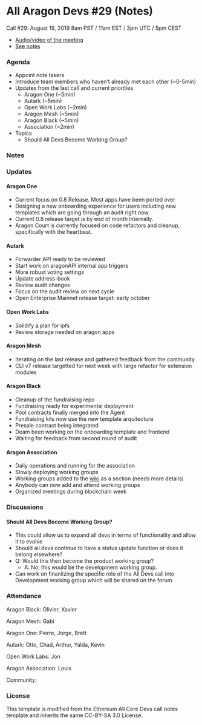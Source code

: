 
# All Aragon Devs #29 (Notes)
Call #29: August 19, 2019 8am PST / 11am EST / 3pm UTC / 5pm CEST

- [Audio/video of the meeting](https://www.youtube.com/watch?v=IPTyjHjG9_w)
- [See notes](#notes)

### Agenda
* Appoint note takers
* Introduce team members who haven’t already met each other (~0-5min)
* Updates from the last call and current priorities
    * Aragon One (~5min)
    * Autark (~5min)
    * Open Work Labs (~2min)
    * Aragon Mesh (~5min)
    * Aragon Black (~5min)
    * Association (~2min)
* Topics
    * Should All Devs Become Working Group?


### Notes

### Updates

#### Aragon One

- Current focus on 0.8 Release. Most apps have been ported over
- Designing a new onboarding experience for users including new templates which are going through an audit right now.
- Current 0.8 release target is by end of month internally.
- Aragon Court is currently focused on code refactors and cleanup, specifically with the heartbeat.

#### Autark

- Forwarder API ready to be reviewed
- Start work on aragonAPI internal app triggers
- More robust voting settings
- Update address-book
- Review audit changes
- Focus on the audit review on next cycle
- Open Enterprise Mainnet release target: early october

#### Open Work Labs

- Solidify a plan for ipfs
- Review storage needed on aragon apps

#### Aragon Mesh

- Iterating on the last release and gathered feedback from the community
- CLI v7 release targetted for next week with large refactor for extension modules

#### Aragon Black

- Cleanup of the fundraising repo
- Fundraising ready for experimental deployment
- Pool contracts finally merged into the Agent
- Fundraising kits now use the new template arquitecture
- Presale contract being integrated
- Deam been working on the onboarding template and frontend
- Waiting for feedback from second round of audit

#### Aragon Association

- Daily operations and running for the association
- Slowly deploying working groups
- Working groups added to the [wiki](https://wiki.aragon.org/working-groups/meeting-notes/strategy-wg/Strategycall20190816/) as a section (needs more details)
- Anybody can now add and attend working groups
- Organized meetings during blockchain week

### Discussions

#### Should All Devs Become Working Group?

- This could allow us to expand all devs in terms of functionality and allow it to evolve
- Should all devs continue to have a status update function or does it belong elsewhere?
- Q: Would this then become the product working group?
    - A: No, this would be the development working group.
- Can work on finanlizing the specific role of the All Devs call into Development working group which will be shared on the forum.

### Attendance

Aragon Black: Olivier, Xavier

Aragon Mesh: Gabi

Aragon One: Pierre, Jorge, Brett

Autark: Otto, Chad, Arthur, Yalda, Kevin

Open Work Labs: Jon

Aragon Association: Louis

Community:

### License
This template is modified from the Ethereum All Core Devs call notes template and inherits the same CC-BY-SA 3.0 License.
